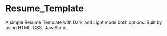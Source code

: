 # Resume_Template
A simple Resume Template with Dark and Light mode both options.
Built by using HTML, CSS, JavaScript.
